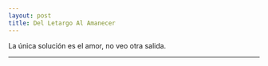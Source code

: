 ```yaml
---
layout: post
title: Del Letargo Al Amanecer
---
```


La única solución es el amor, no veo otra salida.  

-----




